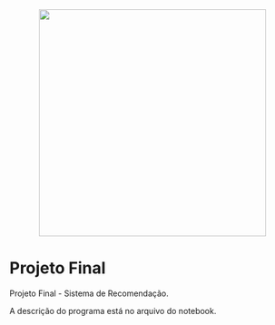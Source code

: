 <div align="center">
<img src="https://user-images.githubusercontent.com/43474592/169929187-a34ac0af-4d16-41df-ac29-aa4615c3f885.png" width="400px"/>
</div>

# Projeto Final

Projeto Final - Sistema de Recomendação.

A descrição do programa está no arquivo do notebook.  
